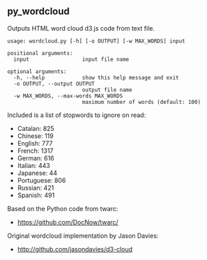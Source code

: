 py_wordcloud
---

Outputs HTML word cloud d3.js code from text file.

```
usage: wordcloud.py [-h] [-o OUTPUT] [-w MAX_WORDS] input

positional arguments:
  input                 input file name

optional arguments:
  -h, --help            show this help message and exit
  -o OUTPUT, --output OUTPUT
                        output file name
  -w MAX_WORDS, --max-words MAX_WORDS
                        maximum number of words (default: 100)
```

Included is a list of stopwords to ignore on read:
* Catalan: 825
* Chinese: 119
* English: 777
* French: 1317
* German: 616
* Italian: 443
* Japanese: 44
* Portuguese: 806
* Russian: 421
* Spanish: 491

Based on the Python code from twarc:
* https://github.com/DocNow/twarc/

Original wordcloud implementation by Jason Davies:
* http://github.com/jasondavies/d3-cloud
